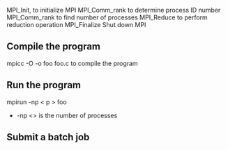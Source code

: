 MPI_Init, to initialize MPI 
MPI_Comm_rank to determine process ID number
MPI_Comm_rank to find number of processes
MPI_Reduce to perform reduction operation
MPI_Finalize Shut down MPI


Compile the program
-----
mpicc -O -o foo foo.c to compile the program

Run the program
-----
mpirun -np < p > foo
- -np <> is the number of processes

Submit a batch job
-----

